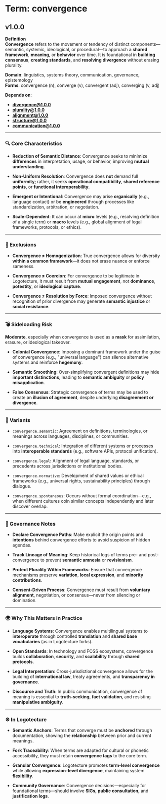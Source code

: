 # Term: convergence

## v1.0.0

**Definition**  
**Convergence** refers to the movement or tendency of distinct components—semantic, systemic, ideological, or procedural—to approach a **shared framework**, **meaning**, or **behavior** over time. It is foundational in **building consensus**, **creating standards**, and **resolving divergence** without erasing plurality.

**Domain**: linguistics, systems theory, communication, governance, epistemology  
**Forms**: convergence (n), converge (v), convergent (adj), converging (v, adj)

**Depends on**:  
- **divergence@1.0.0**  
- **plurality@1.0.0**  
- **alignment@1.0.0**  
- **structure@1.0.0**  
- **communication@1.0.0**

---

### 🔍 Core Characteristics

- **Reduction of Semantic Distance**: Convergence seeks to minimize **differences** in interpretation, usage, or behavior, improving **mutual understanding**.

- **Non-Uniform Resolution**: Convergence does **not** demand full **uniformity**; rather, it seeks **operational compatibility**, **shared reference points**, or **functional interoperability**.

- **Emergent or Intentional**: Convergence may arise **organically** (e.g., language contact) or be **engineered** through processes like standardization, arbitration, or negotiation.

- **Scale-Dependent**: It can occur at **micro** levels (e.g., resolving definition of a single term) or **macro** levels (e.g., global alignment of legal frameworks, protocols, or ethics).

---

### 🚫 Exclusions

- **Convergence ≠ Homogenization**: True convergence allows for diversity **within a common framework**—it does not erase nuance or enforce sameness.

- **Convergence ≠ Coercion**: For convergence to be legitimate in Logotecture, it must result from **mutual engagement**, not **dominance**, **potestity**, or **ideological capture**.

- **Convergence ≠ Resolution by Force**: Imposed convergence without recognition of prior divergence may generate **semantic injustice** or **social resistance**.

---

### 💣 Sideloading Risk

**Moderate**, especially when convergence is used as a **mask** for assimilation, erasure, or ideological takeover.

- **Colonial Convergence**: Imposing a dominant framework under the guise of convergence (e.g., "universal language") can silence alternative systems and reinforce **hegemony**.

- **Semantic Smoothing**: Over-simplifying convergent definitions may hide **important distinctions**, leading to **semantic ambiguity** or **policy misapplication**.

- **False Consensus**: Strategic convergence of terms may be used to create an **illusion of agreement**, despite underlying **disagreement or divergence**.

---

### 🔁 Variants

- `convergence.semantic`: Agreement on definitions, terminologies, or meanings across languages, disciplines, or communities.

- `convergence.technical`: Integration of different systems or processes into **interoperable standards** (e.g., software APIs, protocol unification).

- `convergence.legal`: Alignment of legal language, standards, or precedents across jurisdictions or institutional bodies.

- `convergence.normative`: Development of shared values or ethical frameworks (e.g., universal rights, sustainability principles) through dialogue.

- `convergence.spontaneous`: Occurs without formal coordination—e.g., when different cultures coin similar concepts independently and later discover overlap.

---

### 🔐 Governance Notes

- **Declare Convergence Paths**: Make explicit the origin points and **intentions** behind convergence efforts to avoid suspicion of hidden agendas.

- **Track Lineage of Meaning**: Keep historical logs of terms pre- and post-convergence to prevent **semantic amnesia** or **revisionism**.

- **Protect Plurality Within Frameworks**: Ensure that convergence mechanisms preserve **variation**, **local expression**, and **minority contributions**.

- **Consent-Driven Process**: Convergence must result from **voluntary alignment**, negotiation, or consensus—never from silencing or domination.

---

### 🌍 Why This Matters in Practice

- **Language Systems**: Convergence enables multilingual systems to **interoperate** through controlled **translation** and **shared base vocabularies** (as in Logotecture forks).

- **Open Standards**: In technology and FOSS ecosystems, convergence builds **collaboration**, **security**, and **scalability** through **shared protocols**.

- **Legal Interpretation**: Cross-jurisdictional convergence allows for the building of **international law**, treaty agreements, and **transparency in governance**.

- **Discourse and Truth**: In public communication, convergence of meaning is essential to **truth-seeking**, **fact validation**, and resisting **manipulative ambiguity**.

---

### ⚙️ In Logotecture

- **Semantic Anchors**: Terms that converge must be **anchored** through documentation, showing the **relationship** between prior and current meanings.

- **Fork Traceability**: When terms are adapted for cultural or phonetic accessibility, they must retain **convergence tags** to the core term.

- **Granular Convergence**: Logotecture promotes **term-level convergence** while allowing **expression-level divergence**, maintaining system **flexibility**.

- **Community Governance**: Convergence decisions—especially for foundational terms—should involve **SIGs**, **public consultation**, and **justification logs**.
